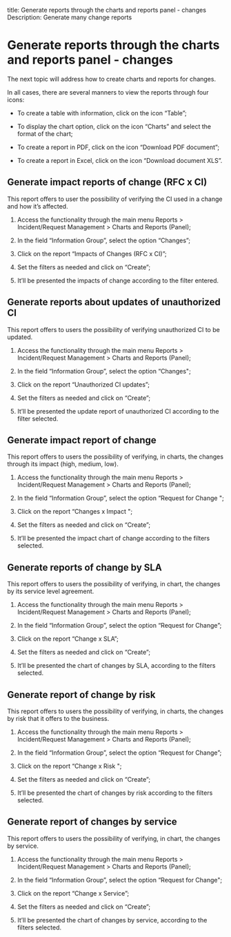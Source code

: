 title: Generate reports through the charts and reports panel - changes
Description: Generate many change reports
# Generate reports through the charts and reports panel - changes

The next topic will address how to create charts and reports for changes.

In all cases, there are several manners to view the reports through four icons:

-   To create a table with information, click on the icon “Table”;

-   To display the chart option, click on the icon “Charts” and select the
    format of the chart;

-   To create a report in PDF, click on the icon “Download PDF document”;

-   To create a report in Excel, click on the icon “Download document XLS”.

Generate impact reports of change (RFC x CI)
------------------------------------------------

This report offers to user the possibility of verifying the CI used in a change
and how it’s affected.

1.  Access the functionality through the main menu Reports \> Incident/Request
    Management \> Charts and Reports (Panel);

2.  In the field “Information Group”, select the option “Changes”;

3.  Click on the report “Impacts of Changes (RFC x CI)”;

4.  Set the filters as needed and click on “Create”;

5.  It’ll be presented the impacts of change according to the filter entered.

Generate reports about updates of unauthorized CI
-----------------------------------------------------

This report offers to users the possibility of verifying unauthorized CI to be
updated.

1.  Access the functionality through the main menu Reports \> Incident/Request
    Management \> Charts and Reports (Panel);

2.  In the field “Information Group”, select the option “Changes";

3.  Click on the report “Unauthorized CI updates”;

4.  Set the filters as needed and click on “Create”;

5.  It’ll be presented the update report of unauthorized CI according to the
    filter selected.

Generate impact report of change
------------------------------------------------

This report offers to users the possibility of verifying, in charts, the
changes through its impact (high, medium, low).

1.  Access the functionality through the main menu Reports \> Incident/Request
    Management \> Charts and Reports (Panel);

2.  In the field “Information Group”, select the option “Request for Change ";

3.  Click on the report “Changes x Impact ";

4.  Set the filters as needed and click on “Create”;

5.  It’ll be presented the impact chart of change according to the
    filters selected.

Generate reports of change by SLA
-------------------------------------------------

This report offers to users the possibility of verifying, in chart, the 
changes by its service level agreement.

1.  Access the functionality through the main menu Reports \> Incident/Request
    Management \> Charts and Reports (Panel);

2.  In the field “Information Group”, select the option “Request for Change”;

3.  Click on the report “Change x SLA”;

4.  Set the filters as needed and click on “Create”;

5.  It’ll be presented the chart of changes by SLA, according to the
    filters selected.

Generate report of change by risk
-------------------------------------------------

This report offers to users the possibility of verifying, in charts, the
changes by risk that it offers to the business.

1.  Access the functionality through the main menu Reports \> Incident/Request
    Management \> Charts and Reports (Panel);

2.  In the field “Information Group”, select the option “Request for Change”;

3.  Click on the report “Change x Risk ";

4.  Set the filters as needed and click on “Create”;

5.  It’ll be presented the chart of changes by risk according to the
    filters selected.

Generate report of changes by service
----------------------------------------------------

This report offers to users the possibility of verifying, in chart, the 
changes by service.

1.  Access the functionality through the main menu Reports \> Incident/Request
    Management \> Charts and Reports (Panel);

2.  In the field “Information Group”, select the option “Request for Change";

3.  Click on the report “Change x Service”;

4.  Set the filters as needed and click on “Create”;

5.  It’ll be presented the chart of changes by service, according to the
    filters selected.

<!-- !!! tip "About"

    <b>Product/Version:</b> CITSmart | 9.00 &nbsp;&nbsp;
    <b>Updated:</b>01/04/2019 – Anna Martins
